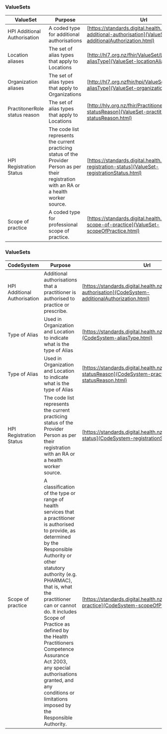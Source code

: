 ### ValueSets


| ValueSet | Purpose | Url |
| --- | --- | --- |
| HPI Additional Authorisation | A coded type for additional authorisations | [https://standards.digital.health.nz/vs/hpi-additional-authorisation](ValueSet-additionalAuthorization.html) |
| Location aliases | The set of alias types that apply to Locations | [http://hl7.org.nz/fhir/ValueSet/Location-aliasType](ValueSet-locationAlias.html) |
| Organization aliases | The set of alias types that apply to Organizations | [http://hl7.org.nzfhir/hpi/ValueSet/Organization-aliasType](ValueSet-organizationAlias.html) |
| PractitonerRole status reason | The set of alias types that apply to Locations | [http://hly.org.nz/fhir/PractitionerRole-statusReason](ValueSet-practitionerRole-statusReason.html) |
| HPI Registration Status | The code list represents the current practicing status of the Provider Person as per their registration with an RA or a health worker source. | [https://standards.digital.health.nz/vs/hpi-registration-status](ValueSet-registrationStatus.html) |
| Scope of practice | A coded type for professional scope of practice. | [https://standards.digital.health.nz/vs/hpi-scope-of-practice](ValueSet-scopeOfPractice.html) |


### ValueSets


| CodeSystem | Purpose | Url |
| --- | --- | --- |
| HPI Additional Authorisation | Additional authorisations that a practitioner is authorised to practice or prescribe. | [https://standards.digital.health.nz/cs/hpi-additional-authorisation](CodeSystem-additionalAuthorization.html) |
| Type of Alias | Used in Organization and Location to indicate what is the type of Alias | [https://standards.digital.health.nz/cs/aliasType](CodeSystem-aliasType.html) |
| Type of Alias | Used in Organization and Location to indicate what is the type of Alias | [https://standards.digital.health.nz/cs/PractitionerRole-statusReason](CodeSystem-practitionerRole-statusReason.html) |
| HPI Registration Status | The code list represents the current practicing status of the Provider Person as per their registration with an RA or a health worker source. | [https://standards.digital.health.nz/cs/hpi-registration-status](CodeSystem-registrationStatus.html) |
| Scope of practice | A classification of the type or range of health services that a practitioner is authorised to provide, as determined by the Responsible Authority or other statutory authority (e.g. PHARMAC), that is, what the practitioner can or cannot do. It includes Scope of Practice as defined by the Health Practitioners Competence Assurance Act 2003, any special authorisations granted, and any conditions or limitations imposed by the Responsible Authority. | [https://standards.digital.health.nz/cs/hpi-scope-of-practice](CodeSystem-scopeOfPractice.html) |